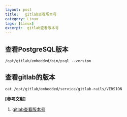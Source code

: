 ```yaml
---
layout: post
title:   gitlab查看版本号
category: Linux
tags: [Linux]
excerpt:  gitlab查看版本号
---
```

	
## 查看PostgreSQL版本 ##

	/opt/gitlab/embedded/bin/psql --version

## 查看gitlab的版本 ##

	cat /opt/gitlab/embedded/service/gitlab-rails/VERSION


**[参考文献]**

1. [gitlab查看版本号](https://blog.csdn.net/yangbin1265712/article/details/82258203 "gitlab查看版本号")



